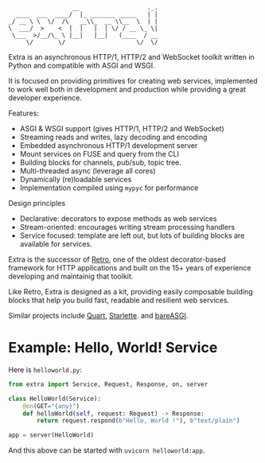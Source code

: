                       __                   ._.
      ____  ___  ____/  |_ _______ _____   | |
    _/ __ \ \  \/  /\   __\\_  __ \\__  \  | |
    \  ___/  >    <  |  |   |  | \/ / __ \_ \|
     \___  >/__/\_ \ |__|   |__|   (____  / __
         \/       \/                    \/  \/

Extra is an asynchronous HTTP/1, HTTP/2 and WebSocket toolkit written in
Python and compatible with ASGI and WSGI.

It is focused on providing primitives for creating web services,
implemented to work well both in development and production while
providing a great developer experience.

Features:

-   ASGI & WSGI support (gives HTTP/1, HTTP/2 and WebSocket)
-   Streaming reads and writes, lazy decoding and encoding
-   Embedded asynchronous HTTP/1 development server
-   Mount services on FUSE and query from the CLI
-   Building blocks for channels, pub/sub, topic tree.
-   Multi-threaded async (leverage all cores)
-   Dynamically (re)loadable services
-   Implementation compiled using `mypyc` for performance

Design principles

-   Declarative: decorators to expose methods as web services
-   Stream-oriented: encourages writing stream processing handlers
-   Service focused: template are left out, but lots of building blocks
    are available for services.

Extra is the successor of [Retro](https://github.com/sebastien/retro),
one of the oldest decorator-based framework for HTTP applications and
built on the 15+ years of experience developing and maintainig that
toolkit.

Like Retro, Extra is designed as a kit, providing easily composable building blocks
that help you build fast, readable and resilient web services.

Similar projects include [Quart](https://github.com/pgjones/quart),
[Starlette](https://github.com/encode/starlette). and
[bareASGI](https://github.com/rob-blackbourn/bareASGI).

# Example: Hello, World! Service

Here is `helloworld.py`:

``` python
from extra import Service, Request, Response, on, server

class HelloWorld(Service):
    @on(GET="{any}")
    def helloWorld(self, request: Request) -> Response:
        return request.respond(b"Hello, World !"), b"text/plain")

app = server(HelloWorld)
```

And this above can be started with `uvicorn helloworld:app`.
